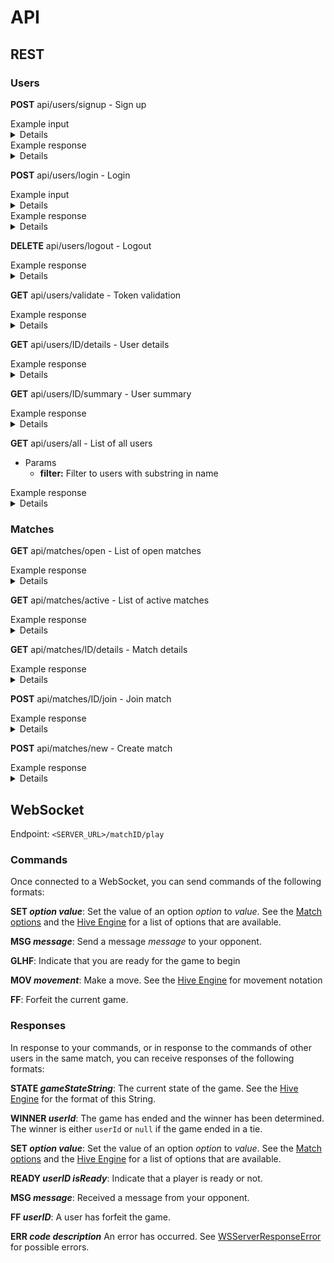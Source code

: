 # API

## REST

### Users

**POST** api/users/signup - Sign up

<summary>Example input</summary>
<details>
```
{
	"email": "example@mail.com",
	"password": "password",
	"verifyPassword": "password",
	"displayName": "chosenUsername"
}
```
</details>

<summary>Example response</summary>
<details>
```
{
	"id": "SomeUserID",
	"email": "example@mail.com",
	"displayName": "chosenUsername",
	"avatarUrl": null,
	"token": "SomeAccessToken"
}
```
</details>

**POST** api/users/login - Login

<summary>Example input</summary>
<details>
```
{
	"email": "email@mail.com",
	"password": "password"
}
```
</details>

<summary>Example response</summary>
<details>
```
{
	"id": "SomeTokenID",
	"userId": "SomeUserID",
	"token": "SomeAccessToken"
}
```
</details>

**DELETE** api/users/logout - Logout

<summary>Example response</summary>
<details>
```
{
	"success": true
}
```
</details>

**GET** api/users/validate - Token validation

<summary>Example response</summary>
<details>
{
	"userId": "SomeUserID",
	"token": "SomeAccessToken"
}
</details>

**GET** api/users/ID/details - User details

<summary>Example response</summary>
<details>
```
{
	"id": "SomeUserID",
	"displayName": "chosenUsername",
	"elo": 1000.0,
	"avatarUrl": "https://example.com/image.png",
	"activeMatches": [
	],
	"pastMatches": [
	]
}
```
</details>

**GET** api/users/ID/summary - User summary

<summary>Example response</summary>
<details>
```
{
	"id": "SomeUserID",
	"displayName": "chosenUsername",
	"elo": 1000.0,
	"avatarUrl": "https://example.com/image.png",
}
```
</details>

**GET** api/users/all - List of all users

* Params
  * **filter:** Filter to users with substring in name 

<summary>Example response</summary>
<details>
```
[
	{
		"id": "SomeUserID",
		"displayName": "chosenUsername",
		"elo": 1000.0,
		"avatarUrl": "https://example.com/image.png",
	},
	{
		"id": "SomeUserID2",
		"displayName": "chosenUsername2",
		"elo": 1000.0,
		"avatarUrl": "https://example.com/image.png",
	}
]
```
</details>

### Matches

**GET** api/matches/open - List of open matches

<summary>Example response</summary>
<details>
```
[
	{
		"id": "SomeMatchID",
		"options": "HostIsWhite:false;AsyncPlay:false",
		"gameOptions": "LadyBug:true;Mosquito:true;NoFirstMoveQueen:false",
		"createdAt": "2020-03-30T00:00:00.000Z"
		"duration": null,
		"status": "notStarted",
		"isComplete": false,
		"host": {
			"id": "SomeUserID",
			"displayName": "chosenUsername",
			"elo": 1000,
			"avatarUrl": "https://example.com/image.png",
		},
		"opponent": null,
		"winner": null
	},
	{
		"id": "SomeMatchID2",
		"options": "HostIsWhite:false;AsyncPlay:false",
		"gameOptions": "LadyBug:true;Mosquito:true;NoFirstMoveQueen:false",
		"createdAt": "2020-03-30T00:00:00.000Z"
		"duration": null,
		"status": "notStarted",
		"isComplete": false,
		"host": {
			"id": "SomeUserID",
			"displayName": "chosenUsername",
			"elo": 1000,
			"avatarUrl": "https://example.com/image.png",
		},
		"opponent": null,
		"winner": null
	}
]
```
</details>

**GET** api/matches/active - List of active matches

<summary>Example response</summary>
<details>
```
[
	{
		"id": "SomeMatchID",
		"options": "HostIsWhite:false;AsyncPlay:false",
		"gameOptions": "LadyBug:true;Mosquito:true;NoFirstMoveQueen:false",
		"createdAt": "2020-03-30T00:00:00.000Z"
		"duration": null,
		"status": "active",
		"isComplete": false,
		"host": {
			"id": "SomeUserID",
			"displayName": "chosenUsername",
			"elo": 1000,
			"avatarUrl": "https://example.com/image.png",
		},
		"opponent": {
			"id": "SomeUserID2",
			"displayName": "chosenUsername2",
			"elo": 1000,
			"avatarUrl": "https://example.com/image.png",
		},
		"winner": null
	},
	{
		"id": "SomeMatchID2",
		"options": "HostIsWhite:false;AsyncPlay:false",
		"gameOptions": "LadyBug:true;Mosquito:true;NoFirstMoveQueen:false",
		"createdAt": "2020-03-30T00:00:00.000Z"
		"duration": null,
		"status": "active",
		"isComplete": false,
		"host": {
			"id": "SomeUserID",
			"displayName": "chosenUsername",
			"elo": 1000,
			"avatarUrl": "https://example.com/image.png",
		},
		"opponent": {
			"id": "SomeUserID2",
			"displayName": "chosenUsername2",
			"elo": 1000,
			"avatarUrl": "https://example.com/image.png",
		},
		"winner": null
	}
]
```
</details>

**GET** api/matches/ID/details - Match details

<summary>Example response</summary>
<details>
```
{
	"id": "SomeMatchID",
	"options": "HostIsWhite:false;AsyncPlay:false",
	"gameOptions": "LadyBug:true;Mosquito:true;NoFirstMoveQueen:false",
	"createdAt": "2020-03-30T00:00:00.000Z"
	"duration": null,
	"status": "notStarted",
	"isComplete": false,
	"host": {
		"id": "SomeUserID",
		"displayName": "chosenUsername",
		"elo": 1000,
		"avatarUrl": "https://example.com/image.png",
	},
	"opponent": {
		"id": "SomeUserID2",
		"displayName": "chosenUsername2",
		"elo": 1000,
		"avatarUrl": "https://example.com/image.png",
	},
	"winner": null,
	"moves": [
		{
			"id": "SomeMovementID",
			"notation": "wQ",
			"ordinal": 1,
			"date": "2020-03-30T00:00:00.000Z"
		},
		{
			"id": "SomeMovementID2",
			"notation": "bQ -wQ",
			"ordinal": 2,
			"date": "2020-04-30T00:00:00.000Z"
		}
	],
}
```
</details>

**POST** api/matches/ID/join - Join match

<summary>Example response</summary>
<details>
```
{
	"id": "SomeMatchID",
	"options": "HostIsWhite:false;AsyncPlay:false",
	"gameOptions": "LadyBug:true;Mosquito:true;NoFirstMoveQueen:false",
	"createdAt": "2020-03-30T00:00:00.000Z"
	"duration": null,
	"status": "notStarted",
	"isComplete": false,
	"host": {
		"id": "SomeUserID",
		"displayName": "chosenUsername",
		"elo": 1000.0,
		"avatarUrl": "https://example.com/image.png",
	},
	"opponent": {
		"id": "SomeUserID2",
		"displayName": "chosenUsername2",
		"elo": 1000.0,
		"avatarUrl": "https://example.com/image.png",
	},
	"winner": null,
	"moves": [],
}
```
</details>

**POST** api/matches/new - Create match

<summary>Example response</summary>
<details>
```
{
	"id": "SomeMatchID",
	"options": "HostIsWhite:false;AsyncPlay:false",
	"gameOptions": "LadyBug:true;Mosquito:true;NoFirstMoveQueen:false",
	"createdAt": "2020-03-30T00:00:00.000Z"
	"duration": null,
	"status": "notStarted",
	"isComplete": false,
	"host": {
		"id": "SomeUserID",
		"displayName": "chosenUsername",
		"elo": 1000.0,
		"avatarUrl": "https://example.com/image.png",
	},
	"opponent": null,
	"winner": null,
	"moves": [],
}
```
</details>

## WebSocket

Endpoint: `<SERVER_URL>/matchID/play`

### Commands

Once connected to a WebSocket, you can send commands of the following formats:

**SET _option_ _value_**: Set the value of an option _option_ to _value_. See the [Match options](/Sources/App/Models/Match.swift) and the [Hive Engine](https://github.com/josephroquedev/hive-engine) for a list of options that are available.

**MSG _message_**: Send a message _message_ to your opponent.

**GLHF**: Indicate that you are ready for the game to begin

**MOV _movement_**: Make a move. See the [Hive Engine](https://github.com/josephroquedev/hive-engine) for movement notation

**FF**: Forfeit the current game.

### Responses

In response to your commands, or in response to the commands of other users in the same match, you can receive responses of the following formats:

**STATE _gameStateString_**: The current state of the game. See the [Hive Engine](https://github.com/josephroquedev/hive-engine) for the format of this String.

**WINNER _userId_**: The game has ended and the winner has been determined. The winner is either `userId` or `null` if the game ended in a tie.

**SET _option_ _value_**: Set the value of an option _option_ to _value_. See the [Match options](/Sources/App/Models/Match.swift) and the [Hive Engine](https://github.com/josephroquedev/hive-engine) for a list of options that are available.

**READY _userID_ _isReady_**: Indicate that a player is ready or not.

**MSG _message_**: Received a message from your opponent.

**FF _userID_**: A user has forfeit the game.

**ERR _code_ _description_** An error has occurred. See  [WSServerResponseError](./Sources/App/WebSocket/Message/Response/WSServerResponseError.swift) for possible errors.
